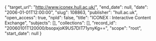 {
  "target_url": "http://www.iconex.hull.ac.uk/", 
  "end_date": null, 
  "date": "2006-01-01T12:00:00", 
  "slug": 108863, 
  "publisher": "hull.ac.uk", 
  "open_access": true, 
  "npld": false, 
  "title": "ICONEX : Interactive Content Exchange", 
  "subjects": [], 
  "collections": [], 
  "record_id": "20060101T120000/bsopxjoK9US7DIT71ynyKg==", 
  "scope": "root", 
  "start_date": null
}

